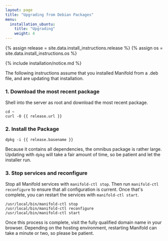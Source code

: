 ```yaml
---
layout: page
title: "Upgrading from Debian Packages"
menu:
  installation_ubuntu:
    title: "Upgrading"
    weight: 4
---
```


{% assign release = site.data.install_instructions.release %}
{% assign os = site.data.install_instructions.os %}

{% include installation/notice.md %}

The following instructions assume that you installed Manifold from a .deb file, and are updating that installation.

### 1. Download the most recent package

Shell into the server as root and download the most recent package.

``` shell
cd ~
curl -O {{ release.url }}
```

### 2. Install the Package

``` shell
dpkg -i {{ release.basename }}
```

Because it contains all dependencies, the omnibus package is rather large. Updating with `dpkg` will take a fair amount of time, so be patient and let the installer run.

### 3. Stop services and reconfigure

Stop all Manifold services with `manifold-ctl stop`. Then run `manifold-ctl reconfigure` to ensure that all configuration is current. Once that's complete, you can restart the services with `manifold-ctl start`.

``` shell
/usr/local/bin/manifold-ctl stop
/usr/local/bin/manifold-ctl reconfigure
/usr/local/bin/manifold-ctl start
```

Once this process is complete, visit the fully qualified domain name in your browser. Depending on the hosting environment, restarting Manifold can take a minute or two, so please be patient.
